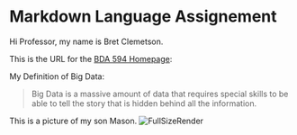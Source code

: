 # Markdown Language Assignement
Hi Professor, my name is Bret Clemetson.

This is the URL for the [BDA 594 Homepage](https://sdsu.instructure.com/courses/164636):


My Definition of Big Data:
> Big Data is a massive amount of data that requires special skills to be able to tell the story that is hidden behind all the information.

This is a picture of my son Mason.
![FullSizeRender](https://github.com/user-attachments/assets/5040d832-1561-4ead-8f46-7287dce8e30e)


